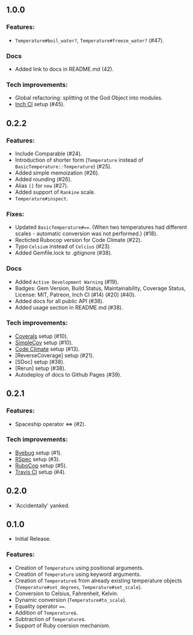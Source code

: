 ## 1.0.0
### Features:
  - `Temperature#boil_water?`, `Temperature#freeze_water?` (#47).

### Docs
  - Added link to docs in README.md (42).

### Tech improvements:
  - Global refactoring: splitting ot the God Object into modules.
  - [Inch CI](https://inch-ci.org/) setup (#45).

## 0.2.2
### Features:
  - Include Comparable (#24).
  - Introduction of shorter form (`Temperature` instead of `BasicTemperature::Temperature`) (#25).
  - Added simple memoization (#26).
  - Added rounding (#26).
  - Alias `[]` for `new` (#27).
  - Added support of `Rankine` scale.
  - `Temperature#inspect`.

### Fixes:
  - Updated `BasicTemperature#==`.
  (When two temperatures had different scales - automatic conversion was not performed.) (#18).
  - Recticted Rubocop version for Code Climate (#22).
  - Typo `Celsium` instead of `Celcius` (#23).
  - Added Gemfile.lock to .gitignore (#38).

### Docs
  - Added `Active Development Warning` (#19).
  - Badges: Gem Version, Build Status, Maintainability, Coverage Status, License: MIT, Patreon, Inch CI (#14) (#20) (#40).
  - Added docs for all public API (#38).
  - Added usage section in README.md (#38).

### Tech improvements:
  - [Coverals](https://docs.coveralls.io/ruby-on-rails) setup (#10).
  - [SimpleCov](https://github.com/colszowka/simplecov) setup (#10).
  - [Code Climate](https://codeclimate.com/) setup (#13).
  - [ReverseCoverage] setup (#21).
  - [SDoc] setup (#38).
  - [Rerun] setup (#38).
  - Autodeploy of docs to Github Pages (#39).


## 0.2.1
### Features:
  - Spaceship operator <=> (#2).

### Tech improvements:
  - [Byebug](https://github.com/deivid-rodriguez/byebug) setup (#1).
  - [RSpec](https://rspec.info/) setup (#3).
  - [RuboCop](https://github.com/rubocop-hq/rubocop) setup (#5).
  - [Travis CI](https://travis-ci.com/) setup (#4).


## 0.2.0
  - 'Accidentally' yanked.


## 0.1.0
  - Initial Release.

### Features:
  - Creation of `Temperature` using positional arguments.
  - Creation of `Temperature` using keyword arguments.
  - Creation of `Temperature`s from already existing temperature objects (`Temperature#set_degrees`, `Temperature#set_scale`).
  - Conversion to Celsius, Fahrenheit, Kelvin.
  - Dynamic conversion (`Temperature#to_scale`).
  - Equality operator `==`.
  - Addition of `Temperature`s.
  - Subtraction of `Temperature`s.
  - Support of Ruby coersion mechanism.
